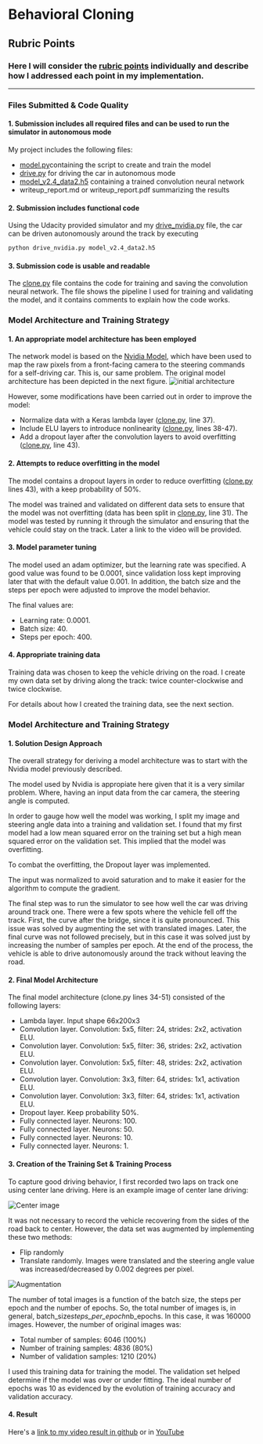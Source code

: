 # **Behavioral Cloning** 

[//]: # (Image References)

[image1]: ./images/cnn-architecture.png "Model Architecture"
[image2]: ./images/center_2020_02_02_18_23_02_630.jpg "Center image"
[image3]: ./images/augmentation.png "Augmentation"

## Rubric Points
### Here I will consider the [rubric points](https://review.udacity.com/#!/rubrics/432/view) individually and describe how I addressed each point in my implementation.  

---
### Files Submitted & Code Quality

#### 1. Submission includes all required files and can be used to run the simulator in autonomous mode

My project includes the following files:
* [model.py](model.py)containing the script to create and train the model
* [drive.py](drive.py) for driving the car in autonomous mode
* [model_v2.4_data2.h5](model_v2.4_data2.h5) containing a trained convolution neural network 
* writeup_report.md or writeup_report.pdf summarizing the results

#### 2. Submission includes functional code
Using the Udacity provided simulator and my [drive_nvidia.py](./drive_nvidia.py) file, the car can be driven autonomously around the track by executing 
```sh
python drive_nvidia.py model_v2.4_data2.h5
```

#### 3. Submission code is usable and readable

The [clone.py](./clone.py) file contains the code for training and saving the convolution neural network. The file shows the pipeline I used for training and validating the model, and it contains comments to explain how the code works.

### Model Architecture and Training Strategy

#### 1. An appropriate model architecture has been employed


The network model is based on the [Nvidia Model](https://devblogs.nvidia.com/deep-learning-self-driving-cars/), which have been used to map the raw pixels from a front-facing camera to the steering commands for a self-driving car. This is, our same problem. The original model architecture has been depicted in the next figure.
![initial architecture][image1]

However, some modifications have been carried out in order to improve the model:
* Normalize data with a Keras lambda layer ([clone.py](./clone.py), line 37).
* Include ELU layers to introduce nonlinearity ([clone.py](./clone.py), lines 38-47).
* Add a dropout layer after the convolution layers to avoid overfitting  ([clone.py](./clone.py), line 43).

#### 2. Attempts to reduce overfitting in the model

The model contains a dropout layers in order to reduce overfitting ([clone.py](./clone.py) lines 43), with a keep probability of 50%.

The model was trained and validated on different data sets to ensure that the model was not overfitting (data has been split in [clone.py](./clone.py), line 31). The model was tested by running it through the simulator and ensuring that the vehicle could stay on the track. Later a link to the video will be provided.

#### 3. Model parameter tuning

The model used an adam optimizer, but the learning rate was specified. A good value was found to be 0.0001, since validation loss kept improving later that with the default value 0.001. In addition, the batch size and the steps per epoch were adjusted to improve the model behavior.

The final values are:
* Learning rate: 0.0001.
* Batch size: 40.
* Steps per epoch: 400.

#### 4. Appropriate training data

Training data was chosen to keep the vehicle driving on the road. I create my own data set by driving along the track: twice counter-clockwise and twice clockwise. 

For details about how I created the training data, see the next section. 

### Model Architecture and Training Strategy

#### 1. Solution Design Approach

The overall strategy for deriving a model architecture was to start with the Nvidia model previously described.  

The model used by Nvidia is appropiate here given that it is a very similar problem. Where, having an input data from the car camera, the steering angle is computed.

In order to gauge how well the model was working, I split my image and steering angle data into a training and validation set. I found that my first model had a low mean squared error on the training set but a high mean squared error on the validation set. This implied that the model was overfitting. 

To combat the overfitting, the Dropout layer was implemented.

The input was normalized to avoid saturation and to make it easier for the algorithm to compute the gradient.

The final step was to run the simulator to see how well the car was driving around track one. There were a few spots where the vehicle fell off the track. First, the curve after the bridge, since it is quite pronounced. This issue was solved by augmenting the set with translated images. Later, the final curve was not followed precisely, but in this case it was solved just by increasing the number of samples per epoch.
At the end of the process, the vehicle is able to drive autonomously around the track without leaving the road.

#### 2. Final Model Architecture

The final model architecture (clone.py lines 34-51) consisted of the following layers:
* Lambda layer. Input shape 66x200x3
* Convolution layer. Convolution: 5x5, filter: 24, strides: 2x2, activation ELU.
* Convolution layer. Convolution: 5x5, filter: 36, strides: 2x2, activation ELU.
* Convolution layer. Convolution: 5x5, filter: 48, strides: 2x2, activation ELU.
* Convolution layer. Convolution: 3x3, filter: 64, strides: 1x1, activation ELU.
* Convolution layer. Convolution: 3x3, filter: 64, strides: 1x1, activation ELU.
* Dropout layer. Keep probability 50%.
* Fully connected layer. Neurons: 100.
* Fully connected layer. Neurons: 50.
* Fully connected layer. Neurons: 10.
* Fully connected layer. Neurons: 1.

#### 3. Creation of the Training Set & Training Process

To capture good driving behavior, I first recorded two laps on track one using center lane driving. Here is an example image of center lane driving:

![Center image][image2]

It was not necessary to record the vehicle recovering from the sides of the road back to center. However, the data set was augmented by implementing these two methods:
* Flip randomly
* Translate randomly. Images were translated and the steering angle value was increased/decreased by 0.002 degrees per pixel.

![Augmentation][image3]

The number of total images is a function of the batch size, the steps per epoch and the number of epochs. So, the total number of images is, in general, batch_size*steps_per_epoch*nb_epochs. In this case, it was 
160000 images. However, the number of original images was:
* Total number of samples: 6046 (100%)
* Number of training samples: 4836 (80%)
* Number of validation samples: 1210 (20%)

I used this training data for training the model. The validation set helped determine if the model was over or under fitting. The ideal number of epochs was 10 as evidenced by the evolution of training accuracy and validation accuracy.

#### 4. Result
Here's a [link to my video result in github](./Video.mp4) or in [YouTube](https://youtu.be/6bVqELG-A0E)